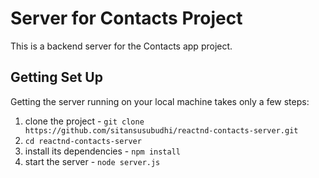 # Server for Contacts Project

This is a backend server for the Contacts app project. 

## Getting Set Up

Getting the server running on your local machine takes only a few steps:

1. clone the project - `git clone https://github.com/sitansusubudhi/reactnd-contacts-server.git`
2. `cd reactnd-contacts-server`
3. install its dependencies - `npm install`
4. start the server - `node server.js`

